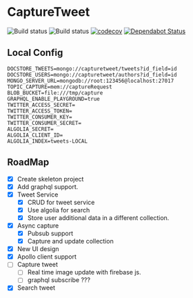 # CaptureTweet

![Build status](https://github.com/rayyildiz/capture-tweet/workflows/build/badge.svg)
![Build status](https://github.com/rayyildiz/capture-tweet/workflows/pull-request/badge.svg)
[![codecov](https://codecov.io/gh/rayyildiz/capture-tweet/branch/main/graph/badge.svg?token=58YR43PZFS)](https://codecov.io/gh/rayyildiz/capture-tweet)
[![Dependabot Status](https://api.dependabot.com/badges/status?host=github&repo=rayyildiz/capture-tweet&identifier=272198663)](https://dependabot.com)


## Local Config

```dotenv
DOCSTORE_TWEETS=mongo://capturetweet/tweets?id_field=id
DOCSTORE_USERS=mongo://capturetweet/authors?id_field=id
MONGO_SERVER_URL=mongodb://root:123456@localhost:27017
TOPIC_CAPTURE=mem://captureRequest
BLOB_BUCKET=file:///tmp/capture
GRAPHQL_ENABLE_PLAYGROUND=true
TWITTER_ACCESS_SECRET=
TWITTER_ACCESS_TOKEN=
TWITTER_CONSUMER_KEY=
TWITTER_CONSUMER_SECRET=
ALGOLIA_SECRET=
ALGOLIA_CLIENT_ID=
ALGOLIA_INDEX=tweets-LOCAL
```

## RoadMap

- [x] Create skeleton project
- [x] Add graphql support.
- [x] Tweet Service
  - [x] CRUD for tweet service
  - [x] Use algolia for search
  - [x] Store user additional data in a different collection.
- [x] Async capture 
  - [x] Pubsub support
  - [x] Capture and update collection
- [x] New UI design
- [x] Apollo client support
- [ ] Capture tweet 
  - [ ] Real time image update with firebase js.
  - [ ] graphql subscribe ??? 
- [x] Search tweet

